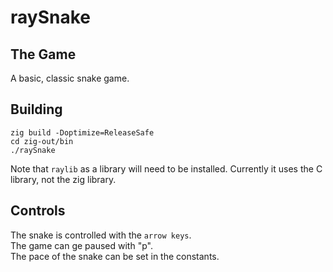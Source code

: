 # raySnake

## The Game

A basic, classic snake game.

## Building

```
zig build -Doptimize=ReleaseSafe
cd zig-out/bin
./raySnake
```

Note that `raylib` as a library will need to be installed. Currently it uses the C library, not the zig library. 

## Controls

The snake is controlled with the `arrow keys`. \
The game can ge paused with "p". \
The pace of the snake can be set in the constants.
